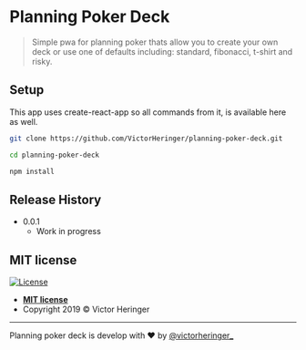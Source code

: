# Planning Poker Deck
> Simple pwa for planning poker thats allow you to create your own deck or use one of defaults including: standard, fibonacci, t-shirt and risky.

## Setup
This app uses create-react-app so all commands from it, is available here as well.
```sh
git clone https://github.com/VictorHeringer/planning-poker-deck.git
```
```sh
cd planning-poker-deck
```
```sh
npm install
```

## Release History
* 0.0.1
  * Work in progress

## MIT license
[![License](http://img.shields.io/:license-mit-blue.svg?style=flat-square)](http://badges.mit-license.org)

- **[MIT license](http://opensource.org/licenses/mit-license.php)**
- Copyright 2019 © Victor Heringer

---
Planning poker deck is develop with :hearts: by [@victorheringer_](https://twitter.com/VictorHeringer_)
